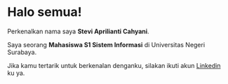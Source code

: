 # Halo semua! 

Perkenalkan nama saya **Stevi Aprilianti Cahyani**.<br>

Saya seorang **Mahasiswa S1 Sistem Informasi** di Universitas Negeri Surabaya.<br>

Jika kamu tertarik untuk berkenalan denganku, silakan ikuti akun [Linkedin]([https://www.linkedin.com/in/steviapriliaa/]) ku ya.
